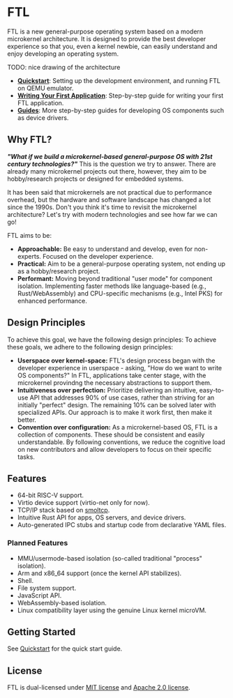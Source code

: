 # FTL

FTL is a new general-purpose operating system based on a modern microkernel architecture. It is designed to provide the best developer experience so that you, even a kernel newbie, can easily understand and enjoy developing an operating system.

TODO: nice drawing of the architecture

- **[Quickstart](docs/quickstart.md)**: Setting up the development environment, and running FTL on QEMU emulator.
- **[Writing Your First Application](docs/guides/writing-your-first-application.md)**: Step-by-step guide for writing your first FTL application.
- **[Guides](docs/guides)**: More step-by-step guides for developing OS components such as device drivers.

## Why FTL?

***"What if we build a microkernel-based general-purpose OS with 21st century technologies?"*** This is the question we try to answer. There are already many microkernel projects out there, however, they aim to be hobby/research projects or designed for embedded systems.

It has been said that microkernels are not practical due to performance overhead, but the hardware and software landscape has changed a lot since the 1990s. Don't you think it's time to revisit the microkernel architecture? Let's try with modern technologies and see how far we can go!

FTL aims to be:

- **Approachable:** Be easy to understand and develop, even for non-experts. Focused on the developer experience.
- **Practical:** Aim to be a general-purpose operating system, not ending up as a hobby/research project.
- **Performant:** Moving beyond traditional "user mode" for component isolation. Implementing faster methods like language-based (e.g., Rust/WebAssembly) and CPU-specific mechanisms (e.g., Intel PKS) for enhanced performance.

## Design Principles

To achieve this goal, we have the following design principles:
To achieve these goals, we adhere to the following design principles:

- **Userspace over kernel-space:** FTL's design process began with the developer experience in userspace - asking, "How do we want to write OS components?" In FTL, applications take center stage, with the microkernel provindng the necessary abstractions to support them.
- **Intuitiveness over perfection:** Prioritize delivering an intuitive, easy-to-use API that addresses 90% of use cases, rather than striving for an initially "perfect" design. The remaining 10% can be solved later with specialized APIs. Our approach is to make it work first, then make it better.
- **Convention over configuration:** As a microkernel-based OS, FTL is a collection of components. These should be consistent and easily understandable. By following conventions, we reduce the cognitive load on new contributors and allow developers to focus on their specific tasks.

## Features

- 64-bit RISC-V support.
- Virtio device support (virtio-net only for now).
- TCP/IP stack based on [smoltcp](https://github.com/smoltcp-rs/smoltcp).
- Intuitive Rust API for apps, OS servers, and device drivers.
- Auto-generated IPC stubs and startup code from declarative YAML files.

### Planned Features


- MMU/usermode-based isolation (so-called traditional "process" isolation).
- Arm and x86_64 support (once the kernel API stabilizes).
- Shell.
- File system support.
- JavaScript API.
- WebAssembly-based isolation.
- Linux compatibility layer using the genuine Linux kernel microVM.

## Getting Started

See [Quickstart](docs/quickstart.md) for the quick start guide.

## License

FTL is dual-licensed under [MIT license](https://opensource.org/license/mit) and [Apache 2.0 license](https://opensource.org/license/apache-2-0).
